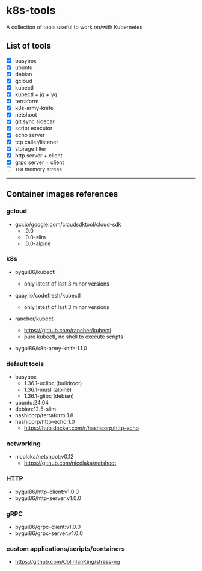 
# k8s-tools

A collection of tools useful to work on/with Kubernetes

## List of tools

- [x] busybox
- [x] ubuntu
- [x] debian
- [x] gcloud
- [x] kubectl
- [x] kubectl + jq + yq
- [x] terraform
- [x] k8s-army-knife
- [x] netshoot
- [x] git sync sidecar
- [x] script executor
- [x] echo server
- [x] tcp caller/listener
- [x] storage filler
- [x] http server + client
- [x] grpc server + client
- [ ] `TBD` memory stress

---

## Container images references

### gcloud

- gcr.io/google.com/cloudsdktool/cloud-sdk
	- <MAJOR>.0.0
	- <MAJOR>.0.0-slim
	- <MAJOR>.0.0-alpine

### k8s

- bygui86/kubectl
	- only latest of last 3 minor versions

- quay.io/codefresh/kubectl
	- only latest of last 3 minor versions

- rancher/kubectl
	- https://github.com/rancher/kubectl
	- pure kubectl, no shell to execute scripts

- bygui86/k8s-army-knife:1.1.0

### default tools

- busybox
	- 1.36.1-uclibc (buildroot)
	- 1.36.1-musl (alpine)
	- 1.36.1-glibc (debian)
- ubuntu:24.04
- debian:12.5-slim
- hashicorp/terraform:1.8
- hashicorp/http-echo:1.0
	- https://hub.docker.com/r/hashicorp/http-echo

### networking

- nicolaka/netshoot:v0.12
	- https://github.com/nicolaka/netshoot

### HTTP

- bygui86/http-client:v1.0.0
- bygui86/http-server:v1.0.0

### gRPC

- bygui86/grpc-client:v1.0.0
- bygui86/grpc-server:v1.0.0

### custom applications/scripts/containers

- https://github.com/ColinIanKing/stress-ng
